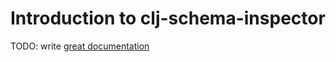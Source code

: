 # Introduction to clj-schema-inspector

TODO: write [great documentation](http://jacobian.org/writing/what-to-write/)
